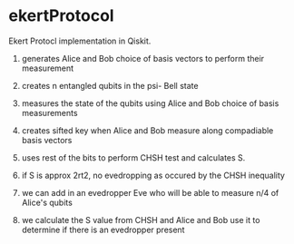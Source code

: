 # ekertProtocol
Ekert Protocl implementation in Qiskit.

1. generates Alice and Bob choice of basis vectors to perform their measurement

2. creates n entangled qubits in the psi- Bell state

3. measures the state of the qubits using Alice and Bob choice of basis measurements 

4. creates sifted key when Alice and Bob measure along compadiable basis vectors

5. uses rest of the bits to perform CHSH test and calculates S.

6. if S is approx 2rt2, no evedropping as occured by the CHSH inequality

7. we can add in an evedropper Eve who will be able to measure n/4 of Alice's qubits 

8. we calculate the S value from CHSH and Alice and Bob use it to determine if there is an evedropper present
